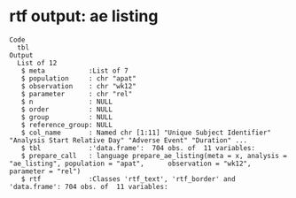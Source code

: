 # rtf output: ae listing

    Code
      tbl
    Output
      List of 12
       $ meta           :List of 7
       $ population     : chr "apat"
       $ observation    : chr "wk12"
       $ parameter      : chr "rel"
       $ n              : NULL
       $ order          : NULL
       $ group          : NULL
       $ reference_group: NULL
       $ col_name       : Named chr [1:11] "Unique Subject Identifier" "Analysis Start Relative Day" "Adverse Event" "Duration" ...
       $ tbl            :'data.frame':	704 obs. of  11 variables:
       $ prepare_call   : language prepare_ae_listing(meta = x, analysis = "ae_listing", population = "apat",      observation = "wk12", parameter = "rel")
       $ rtf            :Classes 'rtf_text', 'rtf_border' and 'data.frame':	704 obs. of  11 variables:

